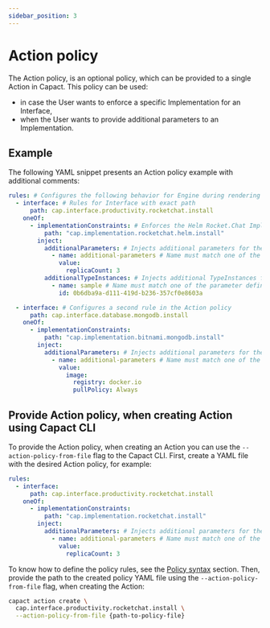 ```yaml
---
sidebar_position: 3
---
```

# Action policy

The Action policy, is an optional policy, which can be provided to a single Action in Capact. This policy can be used:
- in case the User wants to enforce a specific Implementation for an Interface,
- when the User wants to provide additional parameters to an Implementation.

## Example

The following YAML snippet presents an Action policy example with additional comments:

```yaml
rules: # Configures the following behavior for Engine during rendering Action
  - interface: # Rules for Interface with exact path
      path: cap.interface.productivity.rocketchat.install
    oneOf:
      - implementationConstraints: # Enforces the Helm Rocket.Chat Implementation
          path: "cap.implementation.rocketchat.helm.install"
        inject:
          additionalParameters: # Injects additional parameters for the Implementation
            - name: additional-parameters # Name must match one of the parameter defined under `additionalInput.parameters` in the Implementation
              value:
                replicaCount: 3
          additionalTypeInstances: # Injects additional TypeInstances for the Implementation
            - name: sample # Name must match one of the parameter defined under `additionalInput.typeInstances` in the Implementation
              id: 0b6dba9a-d111-419d-b236-357cf0e8603a

  - interface: # Configures a second rule in the Action policy
      path: cap.interface.database.mongodb.install
    oneOf:
      - implementationConstraints:
          path: "cap.implementation.bitnami.mongodb.install"
        inject:
          additionalParameters: # Injects additional parameters for the Implementation
            - name: additional-parameters # Name must match one of the parameter defined under `additionalInput.parameters` in the Implementation
              value:
                image:
                  registry: docker.io
                  pullPolicy: Always
```

## Provide Action policy, when creating Action using Capact CLI

To provide the Action policy, when creating an Action you can use the `--action-policy-from-file` flag to the Capact CLI. First, create a YAML file with the desired Action policy, for example:

```yaml
rules:
  - interface:
      path: cap.interface.productivity.rocketchat.install
    oneOf:
      - implementationConstraints:
          path: "cap.implementation.rocketchat.install"
        inject:
          additionalParameters: # Injects additional parameters for the Implementation
            - name: additional-parameters # Name must match one of the parameter defined under `additionalInput.parameters` in the Implementation
              value:
                replicaCount: 3
```
To know how to define the policy rules, see the [Policy syntax](./overview.md#syntax) section.
Then, provide the path to the created policy YAML file using the `--action-policy-from-file` flag, when creating the Action:

```bash
capact action create \
  cap.interface.productivity.rocketchat.install \
  --action-policy-from-file {path-to-policy-file}
```
